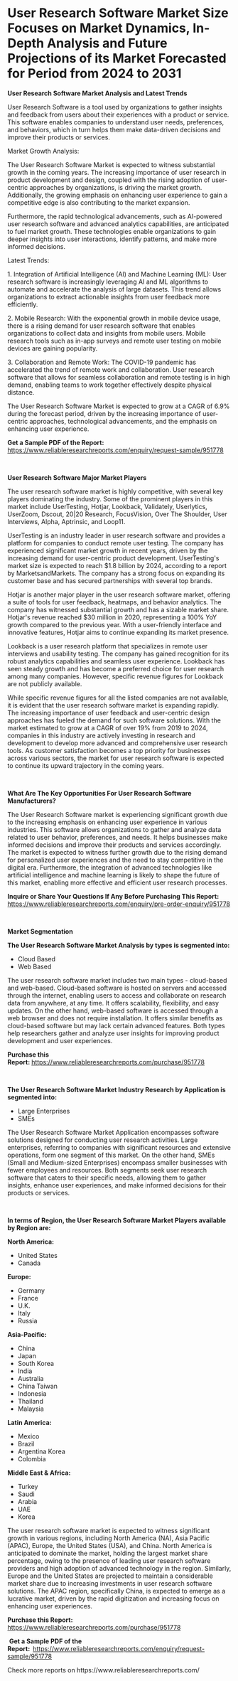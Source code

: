 <p><h1>User Research Software Market Size Focuses on Market Dynamics, In-Depth Analysis and Future Projections of its Market Forecasted for Period from 2024 to 2031</h1></p><p><strong>User Research Software Market Analysis and Latest Trends</strong></p>
<p><p>User Research Software is a tool used by organizations to gather insights and feedback from users about their experiences with a product or service. This software enables companies to understand user needs, preferences, and behaviors, which in turn helps them make data-driven decisions and improve their products or services.</p><p>Market Growth Analysis:</p><p>The User Research Software Market is expected to witness substantial growth in the coming years. The increasing importance of user research in product development and design, coupled with the rising adoption of user-centric approaches by organizations, is driving the market growth. Additionally, the growing emphasis on enhancing user experience to gain a competitive edge is also contributing to the market expansion.</p><p>Furthermore, the rapid technological advancements, such as AI-powered user research software and advanced analytics capabilities, are anticipated to fuel market growth. These technologies enable organizations to gain deeper insights into user interactions, identify patterns, and make more informed decisions.</p><p>Latest Trends:</p><p>1. Integration of Artificial Intelligence (AI) and Machine Learning (ML): User research software is increasingly leveraging AI and ML algorithms to automate and accelerate the analysis of large datasets. This trend allows organizations to extract actionable insights from user feedback more efficiently.</p><p>2. Mobile Research: With the exponential growth in mobile device usage, there is a rising demand for user research software that enables organizations to collect data and insights from mobile users. Mobile research tools such as in-app surveys and remote user testing on mobile devices are gaining popularity.</p><p>3. Collaboration and Remote Work: The COVID-19 pandemic has accelerated the trend of remote work and collaboration. User research software that allows for seamless collaboration and remote testing is in high demand, enabling teams to work together effectively despite physical distance.</p><p>The User Research Software Market is expected to grow at a CAGR of 6.9% during the forecast period, driven by the increasing importance of user-centric approaches, technological advancements, and the emphasis on enhancing user experience.</p></p>
<p><strong>Get a Sample PDF of the Report:&nbsp;</strong> <a href="https://www.reliableresearchreports.com/enquiry/request-sample/951778">https://www.reliableresearchreports.com/enquiry/request-sample/951778</a></p>
<p>&nbsp;</p>
<p><strong>User Research Software Major Market Players</strong></p>
<p><p>The user research software market is highly competitive, with several key players dominating the industry. Some of the prominent players in this market include UserTesting, Hotjar, Lookback, Validately, Userlytics, UserZoom, Dscout, 20|20 Research, FocusVision, Over The Shoulder, User Interviews, Alpha, Aptrinsic, and Loop11.</p><p>UserTesting is an industry leader in user research software and provides a platform for companies to conduct remote user testing. The company has experienced significant market growth in recent years, driven by the increasing demand for user-centric product development. UserTesting's market size is expected to reach $1.8 billion by 2024, according to a report by MarketsandMarkets. The company has a strong focus on expanding its customer base and has secured partnerships with several top brands.</p><p>Hotjar is another major player in the user research software market, offering a suite of tools for user feedback, heatmaps, and behavior analytics. The company has witnessed substantial growth and has a sizable market share. Hotjar's revenue reached $30 million in 2020, representing a 100% YoY growth compared to the previous year. With a user-friendly interface and innovative features, Hotjar aims to continue expanding its market presence.</p><p>Lookback is a user research platform that specializes in remote user interviews and usability testing. The company has gained recognition for its robust analytics capabilities and seamless user experience. Lookback has seen steady growth and has become a preferred choice for user research among many companies. However, specific revenue figures for Lookback are not publicly available.</p><p>While specific revenue figures for all the listed companies are not available, it is evident that the user research software market is expanding rapidly. The increasing importance of user feedback and user-centric design approaches has fueled the demand for such software solutions. With the market estimated to grow at a CAGR of over 19% from 2019 to 2024, companies in this industry are actively investing in research and development to develop more advanced and comprehensive user research tools. As customer satisfaction becomes a top priority for businesses across various sectors, the market for user research software is expected to continue its upward trajectory in the coming years.</p></p>
<p>&nbsp;</p>
<p><strong>What Are The Key Opportunities For User Research Software Manufacturers?</strong></p>
<p><p>The User Research Software market is experiencing significant growth due to the increasing emphasis on enhancing user experience in various industries. This software allows organizations to gather and analyze data related to user behavior, preferences, and needs. It helps businesses make informed decisions and improve their products and services accordingly. The market is expected to witness further growth due to the rising demand for personalized user experiences and the need to stay competitive in the digital era. Furthermore, the integration of advanced technologies like artificial intelligence and machine learning is likely to shape the future of this market, enabling more effective and efficient user research processes.</p></p>
<p><strong>Inquire or Share Your Questions If Any Before Purchasing This Report:</strong> <a href="https://www.reliableresearchreports.com/enquiry/pre-order-enquiry/951778">https://www.reliableresearchreports.com/enquiry/pre-order-enquiry/951778</a></p>
<p>&nbsp;</p>
<p><strong>Market Segmentation</strong></p>
<p><strong>The User Research Software Market Analysis by types is segmented into:</strong></p>
<p><ul><li>Cloud Based</li><li>Web Based</li></ul></p>
<p><p>The user research software market includes two main types - cloud-based and web-based. Cloud-based software is hosted on servers and accessed through the internet, enabling users to access and collaborate on research data from anywhere, at any time. It offers scalability, flexibility, and easy updates. On the other hand, web-based software is accessed through a web browser and does not require installation. It offers similar benefits as cloud-based software but may lack certain advanced features. Both types help researchers gather and analyze user insights for improving product development and user experiences.</p></p>
<p><strong>Purchase this Report:&nbsp;</strong><a href="https://www.reliableresearchreports.com/purchase/951778">https://www.reliableresearchreports.com/purchase/951778</a></p>
<p>&nbsp;</p>
<p><strong>The User Research Software Market Industry Research by Application is segmented into:</strong></p>
<p><ul><li>Large Enterprises</li><li>SMEs</li></ul></p>
<p><p>The User Research Software Market Application encompasses software solutions designed for conducting user research activities. Large enterprises, referring to companies with significant resources and extensive operations, form one segment of this market. On the other hand, SMEs (Small and Medium-sized Enterprises) encompass smaller businesses with fewer employees and resources. Both segments seek user research software that caters to their specific needs, allowing them to gather insights, enhance user experiences, and make informed decisions for their products or services.</p></p>
<p>&nbsp;</p>
<p><strong>In terms of Region, the User Research Software Market Players available by Region are:</strong></p>
<p>
    <p> <strong> North America: </strong>
        <ul>
            <li>United States</li>
            <li>Canada</li>
        </ul>
        </p> 
    <p> <strong> Europe: </strong>
        <ul>
            <li>Germany</li>
            <li>France</li>
            <li>U.K.</li>
            <li>Italy</li>
            <li>Russia</li>
        </ul>
        </p> 
    <p> <strong> Asia-Pacific: </strong>
        <ul>
            <li>China</li>
            <li>Japan</li>
            <li>South Korea</li>
            <li>India</li>
            <li>Australia</li>
            <li>China Taiwan</li>
            <li>Indonesia</li>
            <li>Thailand</li>
            <li>Malaysia</li>
        </ul>
        </p> 
    <p> <strong> Latin America: </strong>
        <ul>
            <li>Mexico</li>
            <li>Brazil</li>
            <li>Argentina Korea</li>
            <li>Colombia</li>
        </ul>
        </p> 
    <p> <strong> Middle East & Africa: </strong>
        <ul>
            <li>Turkey</li>
            <li>Saudi</li>
            <li>Arabia</li>
            <li>UAE</li>
            <li>Korea</li>
        </ul>
    </p>
    </p>
<p><p>The user research software market is expected to witness significant growth in various regions, including North America (NA), Asia Pacific (APAC), Europe, the United States (USA), and China. North America is anticipated to dominate the market, holding the largest market share percentage, owing to the presence of leading user research software providers and high adoption of advanced technology in the region. Similarly, Europe and the United States are projected to maintain a considerable market share due to increasing investments in user research software solutions. The APAC region, specifically China, is expected to emerge as a lucrative market, driven by the rapid digitization and increasing focus on enhancing user experiences.</p></p>
<p><strong>Purchase this Report: </strong><a href="https://www.reliableresearchreports.com/purchase/951778">https://www.reliableresearchreports.com/purchase/951778</a></p>
<p>&nbsp;<strong>Get a Sample PDF of the Report:&nbsp;&nbsp;</strong><a href="https://www.reliableresearchreports.com/enquiry/request-sample/951778">https://www.reliableresearchreports.com/enquiry/request-sample/951778</a></p>
<p><strong></strong></p>
<p>Check more reports on https://www.reliableresearchreports.com/</p>